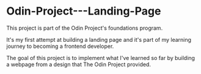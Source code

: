 # Odin-Project---Landing-Page

This project is part of the Odin Project's foundations program.

It's my first attempt at building a landing page and it's part of my learning journey to becoming a frontend developer.

The goal of this project is to implement what I've learned so far by building a webpage from a design that The Odin Project provided.
